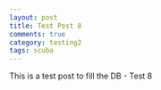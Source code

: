 ```yaml
---
layout: post
title: Test Post 8
comments: true
category: testing2
tags: scuba
---
```


This is a test post to fill the DB - Test 8
